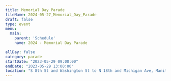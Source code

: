 ```yaml
---
title: Memorial Day Parade
fileName: 2024-05-27_Memorial_Day_Parade
draft: false
type: event
menu: 
  main:
    parent: 'Schedule'
    name: 2024 - Memorial Day Parade

allDay: false
category: parade
startDate: "2023-05-29 09:00:00"
endDate: "2023-05-29 13:00:00"
location: "S 8th St and Washington St to N 18th and Michigan Ave, Manitowoc, WI 54220, USA"
---
```

